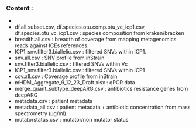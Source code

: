###  Content : 
*
* df.all.subset.csv, df.species.otu.comp.otu_vc_icp1.csv, df.species.otu_vc_icp1.csv : species composition from kraken/bracken
* breadth.all.csv : breadth of coverage from mapping metagenomics reads against ICEs references.
* ICP1_snv.filter3.biallelic.csv : filtered SNVs within ICP1. 
* snv.all.csv : SNV profile from  inStrain
* snv.filter3.biallelic.csv : filtered SNVs within Vc
* ICP1_snv.filter3.biallelic.csv : filtered SNVs within ICP1
* cov.all.csv : Coverage profile from inStrain
* mHDM_Aggregate_9_12_23_Draft.xlsx : qPCR data
* merge_quant_subtype_deepARG.csv : antibiotics resistance genes from deepARG
* metadata.csv : patient metadata
* metadata_all.csv : patient metadata + antibiotic concentration from mass spectrometry (µg/ml)
* mutatorstatus.csv : mutator/non mutator status 


  
